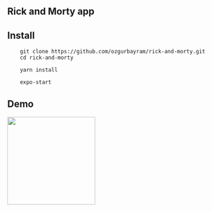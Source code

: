 ## Rick and Morty app

## Install

```
    git clone https://github.com/ozgurbayram/rick-and-morty.git
    cd rick-and-morty
```

```
    yarn install
```

```
    expo-start
```

## Demo
<img src="./media/demo.gif" width="200">
